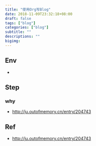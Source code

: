 ```yaml
---
title: "使用Org写Blog"
date: 2018-11-09T23:32:18+08:00
draft: false
tags: ["blog"]
categories: ["blog"]
subtitle: ""
descriptions: ""
bigimg:
---
```


## Env

- 


## Step

### why

- http://ju.outofmemory.cn/entry/204743

## Ref

- http://ju.outofmemory.cn/entry/204743
